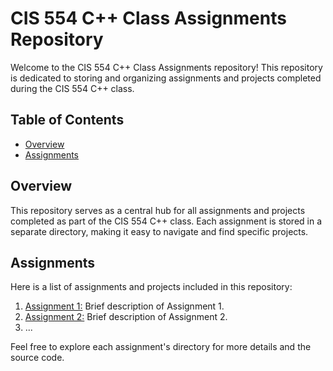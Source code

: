 # CIS 554 C++ Class Assignments Repository

Welcome to the CIS 554 C++ Class Assignments repository! This repository is dedicated to storing and organizing assignments and projects completed during the CIS 554 C++ class.

## Table of Contents

- [Overview](#overview)
- [Assignments](#assignments)

## Overview

This repository serves as a central hub for all assignments and projects completed as part of the CIS 554 C++ class. Each assignment is stored in a separate directory, making it easy to navigate and find specific projects.

## Assignments

Here is a list of assignments and projects included in this repository:

1. [Assignment 1:](link_to_assignment_1) Brief description of Assignment 1.
2. [Assignment 2:](link_to_assignment_2) Brief description of Assignment 2.
3. ...

Feel free to explore each assignment's directory for more details and the source code.
